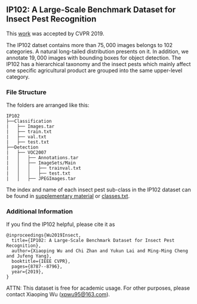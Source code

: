 ## IP102: A Large-Scale Benchmark Dataset for Insect Pest Recognition

This [work](http://openaccess.thecvf.com/content_CVPR_2019/papers/Wu_IP102_A_Large-Scale_Benchmark_Dataset_for_Insect_Pest_Recognition_CVPR_2019_paper.pdf) was accepted by CVPR 2019.

The IP102 datset contains more than $75,000$ images belongs to $102$ categories. A natural long-tailed distribution presents on it. In addition, we annotate $19,000$ images with bounding boxes for object detection. The IP102 has a hierarchical taxonomy and the insect pests which mainly affect one specific agricultural product are grouped into the same upper-level category.

### File Structure

The folders are arranged like this:
```
IP102
├──Classification
|	├── Images.tar
|	├── train.txt
|	├── val.txt
|	├── test.txt
├──Detection
|	├── VOC2007
|	│   ├── Annotations.tar
|	│   ├── ImageSets/Main
|	│   │   ├── trainval.txt
|	│   │   ├── test.txt
|	│   ├── JPEGImages.tar
```

The index and name of each insect pest sub-class in the IP102 dataset can be found in [supplementary material](./supplements_cvpr19_ip102.pdf) or [classes.txt](./classes.txt).


### Additional Information
If you find the IP102 helpful, please cite it as
```
@inproceedings{Wu2019Insect,
  title={IP102: A Large-Scale Benchmark Dataset for Insect Pest Recognition},
  author={Xiaoping Wu and Chi Zhan and Yukun Lai and Ming-Ming Cheng and Jufeng Yang},
  booktitle={IEEE CVPR},
  pages={8787--8796},
  year={2019},
}
```

ATTN: This dataset is free for academic usage. For other purposes, please contact Xiaoping Wu (xpwu95@163.com).

